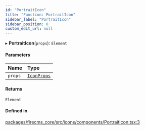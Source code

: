 ```yaml
---
id: "PortraitIcon"
title: "Function: PortraitIcon"
sidebar_label: "PortraitIcon"
sidebar_position: 0
custom_edit_url: null
---
```


▸ **PortraitIcon**(`props`): `Element`

#### Parameters

| Name | Type |
| :------ | :------ |
| `props` | [`IconProps`](../types/IconProps.md) |

#### Returns

`Element`

#### Defined in

[packages/firecms_core/src/icons/components/PortraitIcon.tsx:3](https://github.com/FireCMSco/firecms/blob/d45f3739/packages/firecms_core/src/icons/components/PortraitIcon.tsx#L3)
